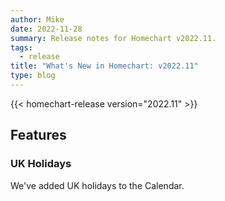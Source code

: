 ```yaml
---
author: Mike
date: 2022-11-28
summary: Release notes for Homechart v2022.11.
tags:
  - release
title: "What's New in Homechart: v2022.11"
type: blog
---
```


{{< homechart-release version="2022.11" >}}

## Features

### UK Holidays

We've added UK holidays to the Calendar.
